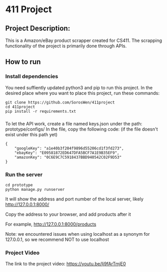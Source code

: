 # 411 Project

## Project Description:
This is a Amazon/eBay product scrapper created for CS411. The scrapping functionality of the project is primarily done through APIs. 

## How to run
### Install dependencies
You need suffiently updated python3 and pip to run this project.
In the desired place where you want to place this project, run these commands:
```
git clone https://github.com/SorosWen/411project
cd 411project
pip install -r requirements.txt
```

###
To let the API work, 
create a file named keys.json 
under the path: prototype/configs/
In the file, copy the following code: (if the file doesn't exist under this path yet)
```
{
    "googleKey": "a1e40b3f204f9896d55206cd1f3fd273",
    "ebayKey": "E09581872ED647DFA5BCF7A1E9B35EF9",
    "amazonKey": "0C6E9C7C5918437BBD940542C02F9D53"
}
```


### Run the server
```
cd prototype
python manage.py runserver
```

It will show the address and port number of the local server, likely http://127.0.0.1:8000/

Copy the address to your browser, and add products after it

For example, http://127.0.0.1:8000/products

Note: we encountered issues when using localhost as a synonym for 127.0.0.1, so we recommend
NOT to use localhost



### Project Video
The link to the project video: https://youtu.be/Ij9fArTmjE0
